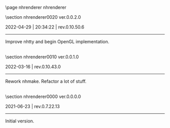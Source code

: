 \page nhrenderer nhrenderer

<div style="max-width:700px;">

\section nhrenderer0020 ver.0.0.2.0

2022-04-29 | 20:34:22 | rev.0.10.50.6

 ---

 Improve nhtty and begin OpenGL implementation.



<br>\section nhrenderer0010 ver.0.0.1.0

2022-03-16 | rev.0.10.43.0

 ---

 Rework nhmake. Refactor a lot of stuff.

<br>\section nhrenderer0000 ver.0.0.0.0

2021-06-23 | rev.0.7.22.13

 ---

 Initial version.

<br></div>